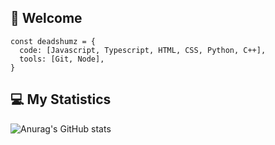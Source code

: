 ## 👋 Welcome
```
const deadshumz = {
  code: [Javascript, Typescript, HTML, CSS, Python, C++],
  tools: [Git, Node],
}
```
## 💻 My Statistics
![Anurag's GitHub stats](https://github-readme-stats.vercel.app/api?username=deadshumz&show_icons=true&theme=graywhite)

<!--
**Shumzzzz/Shumzzzz** is a ✨ _special_ ✨ repository because its `README.md` (this file) appears on your GitHub profile.

Here are some ideas to get you started:

- 🔭 I’m currently working on ...
- 🌱 I’m currently learning ...
- 👯 I’m looking to collaborate on ...
- 🤔 I’m looking for help with ...
- 💬 Ask me about ...
- 📫 How to reach me: ...
- 😄 Pronouns: ...
- ⚡ Fun fact: ...
-->
